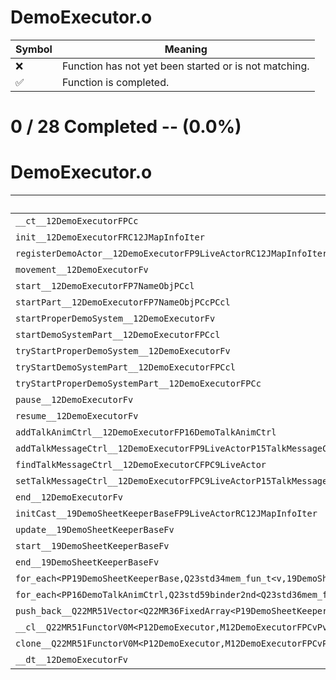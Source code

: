 # DemoExecutor.o
| Symbol | Meaning 
| ------------- | ------------- 
| :x: | Function has not yet been started or is not matching. 
| :white_check_mark: | Function is completed. 


# 0 / 28 Completed -- (0.0%)
# DemoExecutor.o
| Symbol | Decompiled? |
| ------------- | ------------- |
| `__ct__12DemoExecutorFPCc` | :x: |
| `init__12DemoExecutorFRC12JMapInfoIter` | :x: |
| `registerDemoActor__12DemoExecutorFP9LiveActorRC12JMapInfoIter` | :x: |
| `movement__12DemoExecutorFv` | :x: |
| `start__12DemoExecutorFP7NameObjPCcl` | :x: |
| `startPart__12DemoExecutorFP7NameObjPCcPCcl` | :x: |
| `startProperDemoSystem__12DemoExecutorFv` | :x: |
| `startDemoSystemPart__12DemoExecutorFPCcl` | :x: |
| `tryStartProperDemoSystem__12DemoExecutorFv` | :x: |
| `tryStartDemoSystemPart__12DemoExecutorFPCcl` | :x: |
| `tryStartProperDemoSystemPart__12DemoExecutorFPCc` | :x: |
| `pause__12DemoExecutorFv` | :x: |
| `resume__12DemoExecutorFv` | :x: |
| `addTalkAnimCtrl__12DemoExecutorFP16DemoTalkAnimCtrl` | :x: |
| `addTalkMessageCtrl__12DemoExecutorFP9LiveActorP15TalkMessageCtrl` | :x: |
| `findTalkMessageCtrl__12DemoExecutorCFPC9LiveActor` | :x: |
| `setTalkMessageCtrl__12DemoExecutorFPC9LiveActorP15TalkMessageCtrl` | :x: |
| `end__12DemoExecutorFv` | :x: |
| `initCast__19DemoSheetKeeperBaseFP9LiveActorRC12JMapInfoIter` | :x: |
| `update__19DemoSheetKeeperBaseFv` | :x: |
| `start__19DemoSheetKeeperBaseFv` | :x: |
| `end__19DemoSheetKeeperBaseFv` | :x: |
| `for_each<PP19DemoSheetKeeperBase,Q23std34mem_fun_t<v,19DemoSheetKeeperBase>>__3stdFPP19DemoSheetKeeperBasePP19DemoSheetKeeperBaseQ23std34mem_fun_t<v,19DemoSheetKeeperBase>_Q23std34mem_fun_t<v,19DemoSheetKeeperBase>` | :x: |
| `for_each<PP16DemoTalkAnimCtrl,Q23std59binder2nd<Q23std36mem_fun1_t<v,16DemoTalkAnimCtrl,PCc>,PCc>>__3stdFPP16DemoTalkAnimCtrlPP16DemoTalkAnimCtrlQ23std59binder2nd<Q23std36mem_fun1_t<v,16DemoTalkAnimCtrl,PCc>,PCc>_Q23std59binder2nd<Q23std36mem_fun1_t<v,16DemoTalkAnimCtrl,PCc>,PCc>` | :x: |
| `push_back__Q22MR51Vector<Q22MR36FixedArray<P19DemoSheetKeeperBase,2>>FRCP19DemoSheetKeeperBase` | :x: |
| `__cl__Q22MR51FunctorV0M<P12DemoExecutor,M12DemoExecutorFPCvPv_v>CFv` | :x: |
| `clone__Q22MR51FunctorV0M<P12DemoExecutor,M12DemoExecutorFPCvPv_v>CFP7JKRHeap` | :x: |
| `__dt__12DemoExecutorFv` | :x: |
